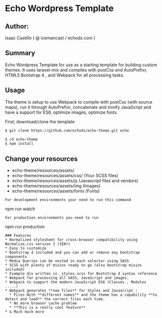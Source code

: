 # Echo Wordpress Template

## Author:

Isaac Castillo ( @ icemancast / echods.com )

## Summary

Echo Wordpress Template for use as a starting template for building custom themes. It uses laravel-mix and compiles with postCss and AutoPrefixr, HTML5 Bootstrap 4 , and Webpack for all processing tasks.

## Usage

The theme is setup to use Webpack to compile with postCss (with source maps), run it through AutoPrefixr, concatenate and minify JavaScript and have a support for ES6, optimize images, optimize fonts.

First; download/clone the template

```sh
$ git clone https://github.com/echods/echo-theme.git echo
```

```sh
$ cd echo-theme
$ npm install
```

## Change your resources

- echo-theme/resources/assets/
- echo-theme/resources/assets/css/ (Your SCSS files)
- echo-theme/resources/assets/js (Javascript files and vendors)
- echo-theme/resources/assets/img (Images)
- echo-theme/resources/assets/fonts (Fonts)

```
For development environments your need to run this command
```
npm run watch
```
For production environments you need to run
```
npm run production
```
### Features
* Normalized stylesheet for cross-browser compatibility using Normalize.css version 3 (IE8+)
* Easy to customize
* Bootstrap 4 included and you can add or remove any bootstrap components
* Media Queries can be nested in each selector using SASS
* SCSS with plenty of mixins ready to go (also bootstrap mixins included)
* Example div written in _styles.scss for Bootstrap 4 syntax reference
* Webpack for processing all SASS, JavaScript and images.
* Webpack to support the modern JavaScript ES6 (Classes , Modules .....)
* Webpack generates **new files** for Styles and Javascript :
  * Files With **different names** and the theme has a capability **to detect and load** the correct files each time.
  * No more browser cache problem
  * **This is a really cool feature**
* & Much much more
